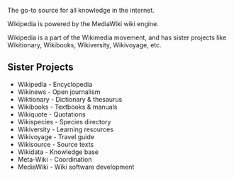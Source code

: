 The go-to source for all knowledge in the internet.

Wikipedia is powered by the MediaWiki wiki engine.

Wikipedia is a part of the Wikimedia movement, and has sister projects like Wikitionary, Wikibooks, Wikiversity, Wikivoyage, etc.

## Sister Projects
- Wikipedia - Encyclopedia
- Wikinews - Open journalism
- Wiktionary - Dictionary & thesaurus
- Wikibooks - Textbooks & manuals
- Wikiquote - Quotations
- Wikispecies - Species directory
- Wikiversity - Learning resources
- Wikivoyage - Travel guide
- Wikisource - Source texts
- Wikidata - Knowledge base
- Meta-Wiki - Coordination
- MediaWiki - Wiki software development